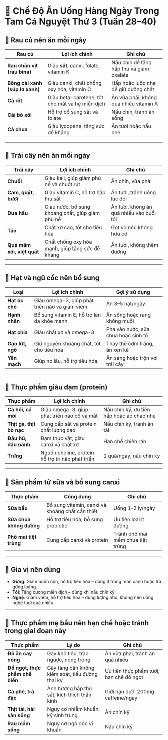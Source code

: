 # 🥗 Chế Độ Ăn Uống Hàng Ngày Trong Tam Cá Nguyệt Thứ 3 (Tuần 28–40)

## 🥬 Rau củ nên ăn mỗi ngày

| **Rau củ**               | **Lợi ích chính**                                  | **Ghi chú**                                |
|--------------------------|---------------------------------------------------|--------------------------------------------|
| **Rau chân vịt (rau bina)**| Giàu **sắt**, canxi, folate, vitamin K             | Nấu chín để tăng hấp thu và giảm oxalate   |
| **Bông cải xanh (súp lơ xanh)** | Giàu canxi, chất chống oxy hóa, vitamin C            | Hấp hoặc luộc nhẹ để giữ dưỡng chất        |
| **Cà rốt**               | Giàu beta-carotene, tốt cho mắt và hệ miễn dịch    | Ăn vừa phải, không quá nhiều vitamin A      |
| **Cải bó xôi**           | Hỗ trợ bổ sung sắt và folate                         | Nấu chín, tránh ăn sống                     |
| **Cà chua**              | Giàu lycopene, tăng sức đề kháng                     | Ăn tươi hoặc nấu nhẹ                         |

---

## 🍊 Trái cây nên ăn mỗi ngày

| **Trái cây**            | **Lợi ích chính**                                  | **Ghi chú**                                  |
|-------------------------|---------------------------------------------------|----------------------------------------------|
| **Chuối**               | Giàu kali, giúp giảm phù nề và chuột rút          | Ăn chín, vừa phải                            |
| **Cam, quýt, bưởi**     | Giàu vitamin C, hỗ trợ hấp thu sắt                 | Ăn tươi, tránh uống lúc đói                   |
| **Dưa hấu**             | Giàu nước, bổ sung khoáng chất, giúp giảm phù nề    | Ăn tươi, không ăn quá nhiều vào buổi tối     |
| **Táo**                 | Chất xơ cao, tốt cho tiêu hóa                        | Gọt vỏ nếu không hữu cơ                        |
| **Quả mâm xôi, việt quất** | Chất chống oxy hóa mạnh, giúp tăng sức đề kháng     | Ăn tươi, không thêm đường                      |

---

## 🥜 Hạt và ngũ cốc nên bổ sung

| **Loại**                | **Lợi ích chính**                                  | **Gợi ý sử dụng**                            |
|-------------------------|---------------------------------------------------|----------------------------------------------|
| **Hạt óc chó**           | Giàu omega-3, giúp phát triển não và giảm viêm     | Ăn 3–5 hạt/ngày                             |
| **Hạnh nhân**            | Bổ sung vitamin E, hỗ trợ làn da khỏe mạnh         | Ăn sống hoặc rang không muối                  |
| **Hạt chia**             | Giàu chất xơ và omega-3                            | Pha vào nước, sữa chua hoặc sinh tố           |
| **Gạo lứt, ngô**         | Giữ nguyên khoáng chất, tốt cho tiêu hóa            | Thay thế cơm trắng, ăn xen kẽ                 |
| **Yến mạch**             | Giúp no lâu, hỗ trợ tiêu hóa                         | Ăn sáng hoặc trộn với trái cây                 |

---

## 🍳 Thực phẩm giàu đạm (protein)

| **Thực phẩm**            | **Lợi ích chính**                                  | **Ghi chú**                                 |
|-------------------------|---------------------------------------------------|---------------------------------------------|
| **Cá hồi, cá mòi**      | Giàu omega-3, giúp phát triển não bộ và mắt        | Nấu chín kỹ, ưu tiên hấp hoặc áp chảo nhẹ   |
| **Thịt gà, thịt bò nạc**| Cung cấp sắt và protein chất lượng cao              | Nấu chín kỹ, tránh ăn tái                    |
| **Đậu hũ, đậu nành**    | Đạm thực vật, giàu canxi và chất xơ                  | Hạn chế chiên rán                            |
| **Trứng**               | Nguồn choline, protein hỗ trợ trí não phát triển    | 1 quả/ngày, nấu chín kỹ                      |

---

## 🥛 Sản phẩm từ sữa và bổ sung canxi

| **Thực phẩm**           | **Công dụng**                                     | **Ghi chú**                                 |
|------------------------|--------------------------------------------------|---------------------------------------------|
| **Sữa bầu**            | Bổ sung vitamin, canxi và khoáng chất cần thiết  | Uống 1–2 ly/ngày                            |
| **Sữa chua không đường**| Hỗ trợ tiêu hóa, bổ sung probiotic                | Ưu tiên loại ít đường                       |
| **Phô mai tiệt trùng** | Cung cấp canxi và protein                          | Tránh phô mai mềm chưa tiệt trùng           |

---

## 🌿 Gia vị nên dùng

- **Gừng**: Giảm buồn nôn, hỗ trợ tiêu hóa – dùng ít trong món canh hoặc trà gừng loãng.  
- **Tỏi**: Tăng cường miễn dịch – dùng khi nấu chín kỹ.  
- **Nghệ**: Giảm viêm, hỗ trợ tiêu hóa – dùng lượng nhỏ, không nên uống nghệ tươi quá nhiều.  

---

## 🚫 Thực phẩm mẹ bầu nên hạn chế hoặc tránh trong giai đoạn này

| **Thực phẩm**               | **Lý do**                                      | **Ghi chú**                                  |
|----------------------------|------------------------------------------------|----------------------------------------------|
| **Đồ ăn cay nóng**          | Gây khó tiêu, trào ngược, nóng trong            | Ăn vừa phải, tránh ăn quá nhiều               |
| **Đồ ngọt, thực phẩm chế biến**| Gây tăng cân không kiểm soát, tiểu đường thai kỳ | Ưu tiên thực phẩm tươi, hạn chế đồ ngọt       |
| **Cà phê, trà đặc**         | Ảnh hưởng hấp thu sắt, kích thích thần kinh      | Giới hạn dưới 200mg caffeine/ngày             |
| **Thịt tái, hải sản sống** | Nguy cơ nhiễm khuẩn, ký sinh trùng               | Ăn chín kỹ                                    |
| **Rau mầm sống**            | Nguy cơ ngộ độc vi khuẩn                          | Nấu chín kỹ                                   |
